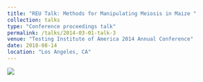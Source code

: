 ```yaml
---
title: "REU Talk: Methods for Manipulating Meiosis in Maize "
collection: talks
type: "Conference proceedings talk"
permalink: /talks/2014-03-01-talk-3
venue: "Testing Institute of America 2014 Annual Conference"
date: 2018-08-14
location: "Los Angeles, CA"
---
```


[![](http://img.youtube.com/vi/Lm75tEYgOhY/0.jpg)](http://www.youtube.com/watch?v=Lm75tEYgOhY "Corn")
